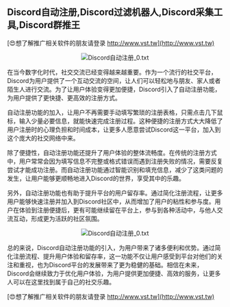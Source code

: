 ## **Discord自动注册,Discord过滤机器人,Discord采集工具,Discord群推王**

[😍想了解推广相关软件的朋友请登录 http://www.vst.tw](http://www.vst.tw)

 <center><img src="https://vst.tw/MP4/tuiguang/png/0.png" alt="Discord自动注册_0.txt"></center>

在当今数字化时代，社交交流已经变得越来越重要。作为一个流行的社交平台，Discord为用户提供了一个互动交流的空间，让人们可以轻松地与朋友、家人或者陌生人进行交流。为了让用户体验变得更加便捷，Discord引入了自动注册功能，为用户提供了更快捷、更高效的注册方式。

自动注册功能的加入，让用户不再需要手动填写繁琐的注册表格，只需点击几下鼠标，输入少量必要信息，就能快速完成注册过程。这种便捷的注册方式大大降低了用户注册时的心理负担和时间成本，让更多人愿意尝试Discord这一平台，加入到这个庞大的社交网络中来。

除了便捷性，自动注册功能还提升了用户体验的整体流畅度。在传统的注册方式中，用户常常会因为填写信息不完整或格式错误而遇到注册失败的情况，需要反复尝试才能成功注册。而自动注册功能通过智能识别和填充信息，减少了这类问题的发生，让用户能够更顺畅地进入Discord的世界，享受其中的乐趣。

另外，自动注册功能也有助于提升平台的用户留存率。通过简化注册流程，让更多用户能够快速注册并加入到Discord社区中，从而增加了用户的粘性和参与度。用户在体验到注册便捷后，更有可能继续留在平台上，参与到各种活动中，与他人交流互动，形成更为活跃的社区氛围。

 <center><img src="https://vst.tw/MP4/tuiguang/png/4.png" alt="Discord自动注册_0.txt"></center>

总的来说，Discord自动注册功能的引入，为用户带来了诸多便利和优势。通过简化注册流程、提升用户体验和留存率，这一功能不仅让用户感受到平台对他们的关注和重视，也为Discord平台的发展带来了更为稳健的基础。相信在未来，Discord会继续致力于优化用户体验，为用户提供更加便捷、高效的服务，让更多人可以在这里找到属于自己的社交乐趣。

[😍想了解推广相关软件的朋友请登录 http://www.vst.tw](http://www.vst.tw)



